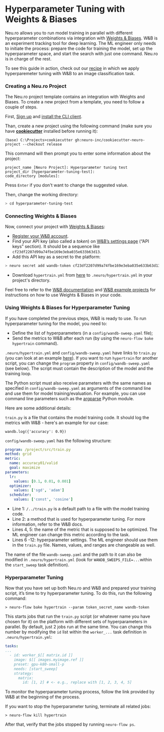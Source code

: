# Hyperparameter Tuning with Weights & Biases

Neu.ro allows you to run model training in parallel with different hyperparameter combinations via integration with [Weights & Biases](https://www.wandb.com). W\&B is an experiment tracking tool for deep learning. The ML engineer only needs to initiate the process: prepare the code for training the model, set up the hyperparameter space, and start the search with just one command. Neu.ro is in charge of the rest.

To see this guide in action, check out our [recipe](https://github.com/neuromation/ml-recipe-hyperparam-wandb) in which we apply hyperparemeter tuning with W\&B to an image classification task.

### Creating a Neu.ro Project

The Neu.ro project template contains an integration with Weights and Biases. To create a new project from a template, you need to follow a couple of steps.&#x20;

First, [Sign up](https://neu.ro) and [install the CLI client](https://docs.neu.ro/getting-started#installing-cli).

Than, create a new project using the following command (make sure you have [**cookiecutter**](https://github.com/cookiecutter/cookiecutter) installed before running it):&#x20;

```
(base) C:\Projects>cookiecutter gh:neuro-inc/cookiecutter-neuro-project --checkout release
```

This command will then prompt you to enter some information about the project:

```
project_name [Neuro Project]: Hyperparameter tuning test
project_dir [hyperparameter-tuning-test]:
code_directory [modules]:
```

Press `Enter` if you don't want to change the suggested value.

Then, change the working directory:

```bash
> cd hyperparameter-tuning-test
```

### Connecting Weights & Biases

Now, connect your project with [Weights & Biases](https://www.wandb.com):

* [Register your W\&B account](https://app.wandb.ai/login?signup=true).
* Find your API key (also called a _token_) on [W\&B’s settings page](https://app.wandb.ai/settings) (“API keys” section). It should be a sequence like `cf23df2207d99a74fbe169e3eba035e633b63d13`.
* Add this API key as a secret to the platform:

```bash
> neuro secret add wandb-token cf23df2207d99a74fbe169e3eba035e633b63d13
```

* Download `hypertrain.yml` from [here](https://github.com/neuro-inc/ml-recipe-hyperparam-wandb/blob/master/.neuro/hypertrain.yml) to `.neuro/hypertrain.yml` in your project's directory.

Feel free to refer to the [W\&B documentation](https://docs.wandb.com/library/api/examples) and [W\&B example projects](https://github.com/wandb/examples) for instructions on how to use Weights & Biases in your code.

### Using Weights & Biases for Hyperparameter Tuning

If you have completed the previous steps, W\&B is ready to use. To run hyperparameter tuning for the model, you need to:

* Define the list of hyperparameters (in a `config/wandb-sweep.yaml` file);
* Send the metrics to W\&B after each run (by using the `neuro-flow bake hypertrain` command).

`.neuro/hypertrain.yml` and `config/wandb-sweep.yaml` have links to `train.py` (you can look at an example [here](https://github.com/neuromation/ml-recipe-hyperparam-wandb/blob/66545469755b5b2bf74f461f5f6d91ed4d133d26/src/train.py)). If you want to run `hypertrain` for another script, you can change the `program` property in `config/wandb-sweep.yaml` (see below). The script must contain the description of the model and the training loop.

The Python script must also receive parameters with the same names as specified in `config/wandb-sweep.yaml` as arguments of the command line and use them for model training/evaluation. For example, you can use command line parameters such as the [argparse](https://docs.python.org/3/library/argparse.html) Python module.

Here are some additional details:

`train.py` is a file that contains the model training code. It should log the metrics with W\&B - here's an example for our case:

```
wandb.log({'accuracy': 0.9})
```

`config/wandb-sweep.yaml` has the following structure:

```yaml
program: /project/src/train.py
method: grid
metric:
  name: accuracy01/valid
  goal: maximize
parameters:
  lr:
    values: [0.1, 0.01, 0.001]
  optimizer:
    values: ['sgd', 'adam']
  scheduler:
    values: ['const', 'cosine']
```

* Line 1: `/../train.py` is a default path to a file with the model training code.
* Line 2: a method that is used for hyperparameter tuning. For more information, refer to the W\&B docs.
* Lines 4, 5: the name of the metric that is supposed to be optimized. The ML engineer can change this metric according to the task.
* Lines 6 -12: hyperparameter settings. The ML engineer should use them in the `train.py` file. Names, values, and ranges are changeable as well.

The name of the file `wandb-sweep.yaml` and the path to it can also be modified in `.neuro/hypertrain.yml` (look for `WANDB_SWEEPS_FILE=...`within the `start_sweep` task definition).

### Hyperparameter Tuning

Now that you have set up both Neu.ro and W\&B and prepared your training script, it’s time to try hyperparameter tuning. To do this, run the following command:

```
> neuro-flow bake hypertrain --param token_secret_name wandb-token
```

This starts jobs that run the `train.py` script (or whatever name you have chosen for it) on the platform with different sets of hyperparameters in parallel. By default, just 2 jobs run at the same time. You can change this number by modifying the `id` list within the `worker_...` task definition in `.neuro/hypertrain.yml`:

```yaml
tasks:
...
  - id: worker_$[[ matrix.id ]]
    image: $[[ images.myimage.ref ]]
    preset: gpu-k80-small-p
    needs: [start_sweep]
    strategy:
      matrix:
        id: [1, 2] # <- e.g., replace with [1, 2, 3, 4, 5]
```

To monitor the hyperparameter tuning process, follow the link provided by W\&B at the beginning of the process.

If you want to stop the hyperparameter tuning, terminate all related jobs:

```
> neuro-flow kill hypertrain
```

After that, verify that the jobs stopped by running `neuro-flow ps`.
